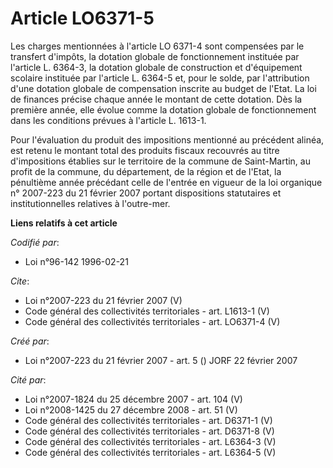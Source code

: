 # Article LO6371-5

Les charges mentionnées à l'article LO 6371-4 sont compensées par le transfert d'impôts, la dotation globale de
fonctionnement instituée par l'article L. 6364-3, la dotation globale de construction et d'équipement scolaire instituée par
l'article L. 6364-5 et, pour le solde, par l'attribution d'une dotation globale de compensation inscrite au budget de l'Etat.
La loi de finances précise chaque année le montant de cette dotation. Dès la première année, elle évolue comme la dotation
globale de fonctionnement dans les conditions prévues à l'article L. 1613-1. 

Pour l'évaluation du produit des impositions mentionné au précédent alinéa, est retenu le montant total des produits fiscaux
recouvrés au titre d'impositions établies sur le territoire de la commune de Saint-Martin, au profit de la commune, du
département, de la région et de l'Etat, la pénultième année précédant celle de l'entrée en vigueur de la loi organique n°
2007-223 du 21 février 2007 portant dispositions statutaires et institutionnelles relatives à l'outre-mer.

**Liens relatifs à cet article**

_Codifié par_:

  - Loi n°96-142 1996-02-21

_Cite_:

  - Loi n°2007-223 du 21 février 2007 (V)
  - Code général des collectivités territoriales - art. L1613-1 (V)
  - Code général des collectivités territoriales - art. LO6371-4 (V)

_Créé par_:

  - Loi n°2007-223 du 21 février 2007 - art. 5 () JORF 22 février 2007

_Cité par_:

  - Loi n°2007-1824 du 25 décembre 2007 - art. 104 (V)
  - Loi n°2008-1425 du 27 décembre 2008 - art. 51 (V)
  - Code général des collectivités territoriales - art. D6371-1 (V)
  - Code général des collectivités territoriales - art. D6371-8 (V)
  - Code général des collectivités territoriales - art. L6364-3 (V)
  - Code général des collectivités territoriales - art. L6364-5 (V)
